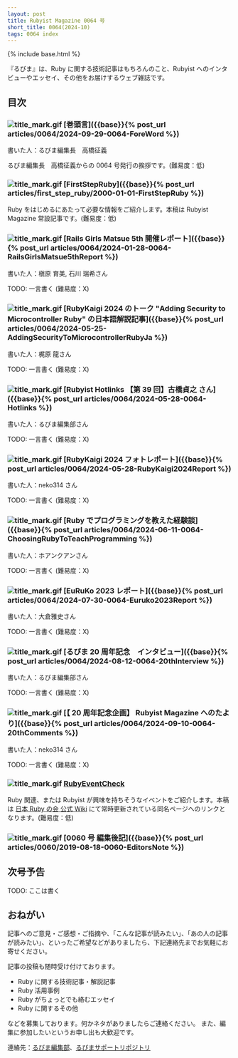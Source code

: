 ```yaml
---
layout: post
title: Rubyist Magazine 0064 号
short_title: 0064(2024-10)
tags: 0064 index
---
```


{% include base.html %}

『るびま』は、Ruby に関する技術記事はもちろんのこと、Rubyist へのインタビューやエッセイ、その他をお届けするウェブ雑誌です。

## 目次

### ![title_mark.gif]({{base}}{{site.baseurl}}/images/title_mark.gif) [巻頭言]({{base}}{% post_url articles/0064/2024-09-29-0064-ForeWord %})

書いた人：るびま編集長　高橋征義

るびま編集長　高橋征義からの 0064 号発行の挨拶です。(難易度：低)

### ![title_mark.gif]({{base}}{{site.baseurl}}/images/title_mark.gif) [FirstStepRuby]({{base}}{% post_url articles/first_step_ruby/2000-01-01-FirstStepRuby %})

Ruby をはじめるにあたって必要な情報をご紹介します。本稿は Rubyist Magazine 常設記事です。(難易度：低)

### ![title_mark.gif]({{base}}{{site.baseurl}}/images/title_mark.gif) [Rails Girls Matsue 5th 開催レポート]({{base}}{% post_url articles/0064/2024-01-28-0064-RailsGirlsMatsue5thReport %})

書いた人：槇原 育美, 石川 瑞希さん

TODO: 一言書く (難易度：X)

### ![title_mark.gif]({{base}}{{site.baseurl}}/images/title_mark.gif) [RubyKaigi 2024 のトーク "Adding Security to Microcontroller Ruby" の日本語解説記事]({{base}}{% post_url articles/0064/2024-05-25-AddingSecurityToMicrocontrollerRubyJa %})

書いた人：梶原 龍さん

TODO: 一言書く (難易度：X)

### ![title_mark.gif]({{base}}{{site.baseurl}}/images/title_mark.gif) [Rubyist Hotlinks 【第 39 回】古橋貞之 さん]({{base}}{% post_url articles/0064/2024-05-28-0064-Hotlinks %})

書いた人：るびま編集部さん

TODO: 一言書く (難易度：X)

### ![title_mark.gif]({{base}}{{site.baseurl}}/images/title_mark.gif) [RubyKaigi 2024 フォトレポート]({{base}}{% post_url articles/0064/2024-05-28-RubyKaigi2024Report %})

書いた人：neko314 さん

TODO: 一言書く (難易度：X)

### ![title_mark.gif]({{base}}{{site.baseurl}}/images/title_mark.gif) [Ruby でプログラミングを教えた経験談]({{base}}{% post_url articles/0064/2024-06-11-0064-ChoosingRubyToTeachProgramming %})

書いた人：ホアンクアンさん

TODO: 一言書く (難易度：X)

### ![title_mark.gif]({{base}}{{site.baseurl}}/images/title_mark.gif) [EuRuKo 2023 レポート]({{base}}{% post_url articles/0064/2024-07-30-0064-Euruko2023Report %})

書いた人：大倉雅史さん

TODO: 一言書く (難易度：X)

### ![title_mark.gif]({{base}}{{site.baseurl}}/images/title_mark.gif) [るびま 20 周年記念　インタビュー]({{base}}{% post_url articles/0064/2024-08-12-0064-20thInterview %})

書いた人：るびま編集部さん

TODO: 一言書く (難易度：X)

### ![title_mark.gif]({{base}}{{site.baseurl}}/images/title_mark.gif) [【 20 周年記念企画】 Rubyist Magazine へのたより]({{base}}{% post_url articles/0064/2024-09-10-0064-20thComments %})

書いた人：neko314 さん

TODO: 一言書く (難易度：X)

### ![title_mark.gif]({{base}}{{site.baseurl}}/images/title_mark.gif) [RubyEventCheck](https://cosen.se/ruby-no-kai/RubyEventCheck)

Ruby 関連、または Rubyist が興味を持ちそうなイベントをご紹介します。本稿は [日本 Ruby の会 公式 Wiki](https://cosen.se/ruby-no-kai/) にて常時更新されている同名ページへのリンクとなります。(難易度：低)

### ![title_mark.gif]({{base}}{{site.baseurl}}/images/title_mark.gif) [0060 号 編集後記]({{base}}{% post_url articles/0060/2019-08-18-0060-EditorsNote %})

## 次号予告

TODO: ここは書く

## おねがい

記事へのご意見・ご感想・ご指摘や、「こんな記事が読みたい」、「あの人の記事が読みたい」、といったご希望などがありましたら、下記連絡先までお気軽にお寄せください。

記事の投稿も随時受け付けております。

- Ruby に関する技術記事・解説記事
- Ruby 活用事例
- Ruby がちょっとでも絡むエッセイ
- Ruby に関するその他

などを募集しております。何かネタがありましたらご連絡ください。
また、編集に参加したいというお申し出も大歓迎です。

連絡先：[るびま編集部](mailto:magazine@ruby-no-kai.org)、[るびまサポートリポジトリ](https://github.com/rubima/magazine.rubyist.net)

